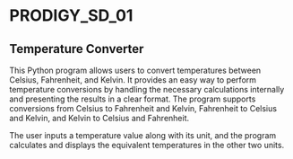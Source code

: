 # PRODIGY_SD_01

## Temperature Converter

This Python program allows users to convert temperatures between Celsius, Fahrenheit, and Kelvin. It provides an easy way to perform temperature conversions by handling the necessary calculations internally and presenting the results in a clear format. The program supports conversions from Celsius to Fahrenheit and Kelvin, Fahrenheit to Celsius and Kelvin, and Kelvin to Celsius and Fahrenheit.

The user inputs a temperature value along with its unit, and the program calculates and displays the equivalent temperatures in the other two units.
